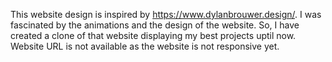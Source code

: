 This website design is inspired by https://www.dylanbrouwer.design/.
I was fascinated by the animations and the design of the website.
So, I have created a clone of that website displaying my best
projects uptil now.
Website URL is not available as the website is not responsive yet.
